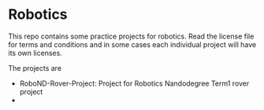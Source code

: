# Robotics
This repo contains some practice projects for robotics. Read the license file for terms and conditions and in some cases each individual project will have its own licenses. 

The projects are  

* RoboND-Rover-Project: Project for Robotics Nandodegree Term1 rover project 
* 